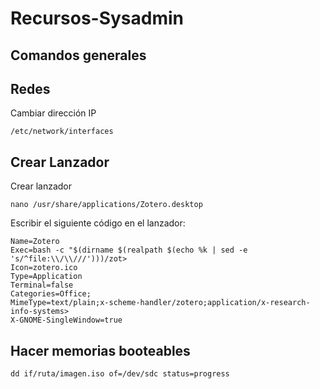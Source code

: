 # Recursos-Sysadmin


## Comandos generales


## Redes

Cambiar dirección IP
```
/etc/network/interfaces
```

## Crear Lanzador
Crear lanzador
```
nano /usr/share/applications/Zotero.desktop
```
Escribir el siguiente código en el lanzador:
```
Name=Zotero
Exec=bash -c "$(dirname $(realpath $(echo %k | sed -e 's/^file:\\/\\///')))/zot>
Icon=zotero.ico
Type=Application
Terminal=false
Categories=Office;
MimeType=text/plain;x-scheme-handler/zotero;application/x-research-info-systems>
X-GNOME-SingleWindow=true
```

## Hacer memorias booteables
```
dd if/ruta/imagen.iso of=/dev/sdc status=progress
```